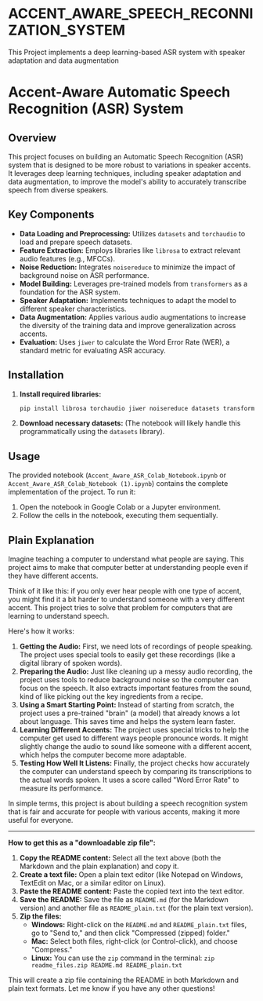 # ACCENT_AWARE_SPEECH_RECONNIZATION_SYSTEM
This Project implements a deep learning-based ASR system with speaker adaptation and data augmentation
# Accent-Aware Automatic Speech Recognition (ASR) System

## Overview

This project focuses on building an Automatic Speech Recognition (ASR) system that is designed to be more robust to variations in speaker accents. It leverages deep learning techniques, including speaker adaptation and data augmentation, to improve the model's ability to accurately transcribe speech from diverse speakers.

## Key Components

- **Data Loading and Preprocessing:** Utilizes `datasets` and `torchaudio` to load and prepare speech datasets.
- **Feature Extraction:** Employs libraries like `librosa` to extract relevant audio features (e.g., MFCCs).
- **Noise Reduction:** Integrates `noisereduce` to minimize the impact of background noise on ASR performance.
- **Model Building:** Leverages pre-trained models from `transformers` as a foundation for the ASR system.
- **Speaker Adaptation:** Implements techniques to adapt the model to different speaker characteristics.
- **Data Augmentation:** Applies various audio augmentations to increase the diversity of the training data and improve generalization across accents.
- **Evaluation:** Uses `jiwer` to calculate the Word Error Rate (WER), a standard metric for evaluating ASR accuracy.

## Installation

1.  **Install required libraries:**
    ```bash
    pip install librosa torchaudio jiwer noisereduce datasets transformers
    ```
2.  **Download necessary datasets:** (The notebook will likely handle this programmatically using the `datasets` library).

## Usage

The provided notebook (`Accent_Aware_ASR_Colab_Notebook.ipynb` or `Accent_Aware_ASR_Colab_Notebook (1).ipynb`) contains the complete implementation of the project. To run it:

1.  Open the notebook in Google Colab or a Jupyter environment.
2.  Follow the cells in the notebook, executing them sequentially.

## Plain Explanation

Imagine teaching a computer to understand what people are saying. This project aims to make that computer better at understanding people even if they have different accents.

Think of it like this: if you only ever hear people with one type of accent, you might find it a bit harder to understand someone with a very different accent. This project tries to solve that problem for computers that are learning to understand speech.

Here's how it works:

1.  **Getting the Audio:** First, we need lots of recordings of people speaking. The project uses special tools to easily get these recordings (like a digital library of spoken words).
2.  **Preparing the Audio:** Just like cleaning up a messy audio recording, the project uses tools to reduce background noise so the computer can focus on the speech. It also extracts important features from the sound, kind of like picking out the key ingredients from a recipe.
3.  **Using a Smart Starting Point:** Instead of starting from scratch, the project uses a pre-trained "brain" (a model) that already knows a lot about language. This saves time and helps the system learn faster.
4.  **Learning Different Accents:** The project uses special tricks to help the computer get used to different ways people pronounce words. It might slightly change the audio to sound like someone with a different accent, which helps the computer become more adaptable.
5.  **Testing How Well It Listens:** Finally, the project checks how accurately the computer can understand speech by comparing its transcriptions to the actual words spoken. It uses a score called "Word Error Rate" to measure its performance.

In simple terms, this project is about building a speech recognition system that is fair and accurate for people with various accents, making it more useful for everyone.

---

**How to get this as a "downloadable zip file":**

1.  **Copy the README content:** Select all the text above (both the Markdown and the plain explanation) and copy it.
2.  **Create a text file:** Open a plain text editor (like Notepad on Windows, TextEdit on Mac, or a similar editor on Linux).
3.  **Paste the README content:** Paste the copied text into the text editor.
4.  **Save the README:** Save the file as `README.md` (for the Markdown version) and another file as `README_plain.txt` (for the plain text version).
5.  **Zip the files:**
    * **Windows:** Right-click on the `README.md` and `README_plain.txt` files, go to "Send to," and then click "Compressed (zipped) folder."
    * **Mac:** Select both files, right-click (or Control-click), and choose "Compress."
    * **Linux:** You can use the `zip` command in the terminal: `zip readme_files.zip README.md README_plain.txt`

This will create a zip file containing the README in both Markdown and plain text formats. Let me know if you have any other questions!
